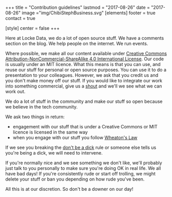 +++
title = "Contribution guidelines"
lastmod = "2017-08-26"
date = "2017-08-26"
image ="img/ChibiStephBusiness.svg"
[elements]
  footer = true
  contact = true



[style]
  center = false
+++

Here at Locke Data, we do a lot of open source stuff. We have a comments section on the blog. We help people on the internet. We run events.

Where possible, we make all our content available under [Creative Commons Attribution-NonCommercial-ShareAlike 4.0 International License](http://creativecommons.org/licenses/by-nc-sa/4.0/). Our code is usually under an MIT licence. What this means is that you can use, and reuse our stuff for personal or open source purposes. You can use it to do a presentation to your colleagues. However, we ask that you credit us and you don't make money off our stuff. If you would like to integrate our work into something commercial, give us a [shout](../#contact) and we'll we see what we can work out.

We do a lot of stuff in the community and make our stuff so open because we believe in the tech community.

We ask two things in return:

- engagement with our stuff that is under a Creative Commons or MIT licence is licensed in the same way
- when you engage with our stuff you follow [Wheaton's Law](//knowyourmeme.com/memes/wheatons-law)

If we see you breaking the [don't be a dick](//dontbeadickday.com/) rule or someone else tells us you're being a dick, we will need to intervene. 

If you're normally nice and we see something we don't like, we'll probably just talk to you personally to make sure you're doing OK in real life. We all have bad days! If you're consistently rude or start off trolling, we might delete your stuff or ban you depending on how rude you've been.

All this is at our discretion. So don't be a downer on our day!